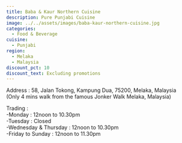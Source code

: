 ```yaml
---
title: Baba & Kaur Northern Cuisine
description: Pure Punjabi Cuisine
image: ../../assets/images/baba-kaur-northern-cuisine.jpg
categories:
  - Food & Beverage
cuisine:
  - Punjabi
region:
  - Melaka
  - Malaysia
discount_pct: 10
discount_text: Excluding promotions
---
```

Address : 58, Jalan Tokong, Kampung Dua, 75200, Melaka, Malaysia\
(Only 4 mins walk from the famous Jonker Walk Melaka, Malaysia)

Trading :\
-Monday : 12noon to 10.30pm\
-Tuesday : Closed\
-Wednesday & Thursday : 12noon to 10.30pm\
-Friday to Sunday : 12noon to 11.30pm
